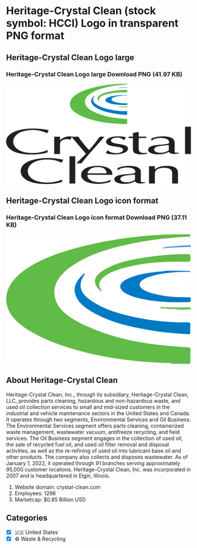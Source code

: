 # Heritage-Crystal Clean (stock symbol: HCCI) Logo in transparent PNG format

## Heritage-Crystal Clean Logo large

### Heritage-Crystal Clean Logo large Download PNG (41.97 KB)

![Heritage-Crystal Clean Logo large Download PNG (41.97 KB)](/img/orig/HCCI_BIG-e27253b6.png)

## Heritage-Crystal Clean Logo icon format

### Heritage-Crystal Clean Logo icon format Download PNG (37.11 KB)

![Heritage-Crystal Clean Logo icon format Download PNG (37.11 KB)](/img/orig/HCCI-1cc035a4.png)

## About Heritage-Crystal Clean

Heritage-Crystal Clean, Inc., through its subsidiary, Heritage-Crystal Clean, LLC, provides parts cleaning, hazardous and non-hazardous waste, and used oil collection services to small and mid-sized customers in the industrial and vehicle maintenance sectors in the United States and Canada. It operates through two segments, Environmental Services and Oil Business. The Environmental Services segment offers parts cleaning, containerized waste management, wastewater vacuum, antifreeze recycling, and field services. The Oil Business segment engages in the collection of used oil, the sale of recycled fuel oil, and used oil filter removal and disposal activities, as well as the re-refining of used oil into lubricant base oil and other products. The company also collects and disposes wastewater. As of January 1, 2022, it operated through 91 branches serving approximately 95,000 customer locations. Heritage-Crystal Clean, Inc. was incorporated in 2007 and is headquartered in Elgin, Illinois.

1. Website domain: crystal-clean.com
2. Employees: 1296
3. Marketcap: $0.85 Billion USD


## Categories
- [x] 🇺🇸 United States
- [x] ♻️ Waste & Recycling
